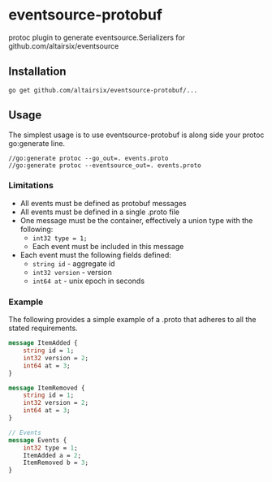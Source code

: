 # eventsource-protobuf

protoc plugin to generate eventsource.Serializers for github.com/altairsix/eventsource

## Installation

```
go get github.com/altairsix/eventsource-protobuf/...
```

## Usage
 
The simplest usage is to use eventsource-protobuf is along side your protoc go:generate line.
  
```text
//go:generate protoc --go_out=. events.proto
//go:generate protoc --eventsource_out=. events.proto
```

### Limitations

* All events must be defined as protobuf messages
* All events must be defined in a single .proto file
* One message must be the container, effectively a union type with the following:
    * ```int32 type = 1;```
    * Each event must be included in this message
* Each event must the following fields defined:
    * ```string id``` - aggregate id 
    * ```int32 version``` - version  
    * ```int64 at``` - unix epoch in seconds
    
### Example

The following provides a simple example of a .proto that adheres to all the stated
requirements.

```proto
message ItemAdded {
    string id = 1;
    int32 version = 2;
    int64 at = 3;
}

message ItemRemoved {
    string id = 1;
    int32 version = 2;
    int64 at = 3;
}

// Events 
message Events {
    int32 type = 1;
    ItemAdded a = 2;
    ItemRemoved b = 3;
}
```